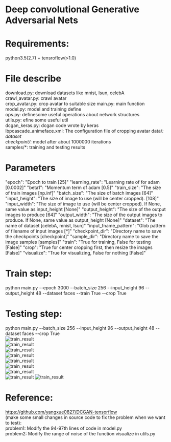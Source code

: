 # Deep convolutional Generative Adversarial Nets

# Requirements:    
   python3.5(2.7) + tensroflow(>1.0) 

# File describe    
   download.py: download datasets like mnist, lsun, celebA    
   crawl_avatar.py: crawl avatar    
   crop_avatar.py: crop avatar to suitable size
   main.py: main function    
   model.py: model and training define    
   ops.py: definesome useful operations about network structures     
   utils.py: efine some useful util    
   dcgan_keras.py: dcgan code wrote by keras   
   lbpcascade_animeface.xml: The configuration file of cropping avatar
   data/*: dataset     
   checkpoint/*: model after about 1000000 iterations    
   samples/*: training and testing results

# Parameters   
   "epoch": "Epoch to train [25]"
   "learning_rate": "Learning rate of for adam [0.0002]"
   "beta1": "Momentum term of adam [0.5]"
   "train_size": "The size of train images [np.inf]"
   "batch_size": "The size of batch images [64]"
   "input_height": "The size of image to use (will be center cropped). [108]"
   "input_width": "The size of image to use (will be center cropped). If None, same value as input_height [None]"
   "output_height": "The size of the output images to produce [64]"
   "output_width": "The size of the output images to produce. If None, same value as output_height [None]"
   "dataset": "The name of dataset [celebA, mnist, lsun]"
   "input_fname_pattern": "Glob pattern of filename of input images [*]"
   "checkpoint_dir": "Directory name to save the checkpoints [checkpoint]"
   "sample_dir": "Directory name to save the image samples [samples]"
   "train": "True for training, False for testing [False]"
   "crop": "True for center cropping first, then resize the images [False]"
   "visualize": "True for visualizing, False for nothing [False]"    

# Train step:    
   python main.py --epoch 3000 --batch_size 256 --input_height 96 --output_height 48 --dataset faces --train True --crop True      

# Testing step:    
   python main.py --batch_size 256 --input_height 96 --output_height 48 --dataset faces --crop True       
   ![train_result](samples/train_00_0099.png)       
   ![train_result](samples/train_01_0199.png)       
   ![train_result](samples/train_05_0199.png)       
   ![train_result](samples/train_10_0199.png)       
   ![train_result](samples/train_25_0199.png)    
   ![train_result](samples/train_50_0199.png)      
   ![train_result](samples/train_100_0199.png)     
   ![train_result](samples/train_200_0199.png)
   ![train_result](samples/train_321_0098.png)   

# Reference:    
   https://github.com/yangxue0827/DCGAN-tensorflow    
   (make some small changes in source code to fix the problem when we want to test):   
   problem1: Modify the 94-97th lines of code in model.py     
   problem2: Modify the range of noise of the function visualize in utils.py